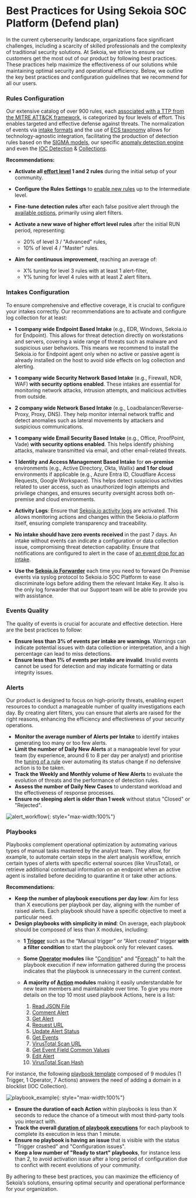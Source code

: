 # Best Practices for Using Sekoia SOC Platform (Defend plan)

In the current cybersecurity landscape, organizations face significant challenges, including a scarcity of skilled professionals and the complexity of traditional security solutions. At Sekoia, we strive to ensure our customers get the most out of our product by following best practices. These practices help maximize the effectiveness of our solutions while maintaining optimal security and operational efficiency. Below, we outline the key best practices and configuration guidelines that we recommend for all our users.

### Rules Configuration

Our extensive catalog of over 900 rules, each [associated with a TTP from the MITRE ATT&CK framework](https://docs.sekoia.io/xdr/features/detect/built_in_detection_rules/), is categorized by four levels of effort. This enables targeted and effective defense against threats. The normalization of events via [intake formats](https://github.com/SEKOIA-IO/intake-formats/blob/main/doc/structured_event.md) and the use of [ECS taxonomy](https://www.elastic.co/guide/en/ecs/current/ecs-reference.html) allows for technology-agnostic integration, facilitating the production of detection rules based on the [SIGMA models](https://docs.sekoia.io/xdr/features/detect/sigma/), our specific [anomaly detection engine](https://docs.sekoia.io/xdr/features/detect/anomaly/) and even the [IOC Detection](https://docs.sekoia.io/xdr/features/detect/iocdetection/) & [Collections](https://docs.sekoia.io/xdr/features/detect/ioccollections/).

**Recommendations:**

- **Activate all [effort level](https://docs.sekoia.io/xdr/features/detect/rules_catalog/#effort-level) 1 and 2 rules** during the initial setup of your community.

- **Configure the Rules Settings** to [enable new rules](https://docs.sekoia.io/xdr/features/detect/rules_catalog/#automatically) up to the Intermediate level.

- **Fine-tune detection rules** after each false positive alert through the [available options](https://docs.sekoia.io/xdr/features/detect/rules_catalog/#limiting-the-scope-of-a-rule), primarily using alert filters.

- **Activate a new wave of higher effort level rules** after the initial RUN period, representing:

    - 20% of level 3 / "Advanced" rules,
    - 10% of level 4 / "Master" rules.

- **Aim for continuous improvement**, reaching an average of:

    -  X% tuning for level 3 rules with at least 1 alert-filter,
    -  Y% tuning for level 4 rules with at least Z alert filters.

### Intakes Configuration

To ensure comprehensive and effective coverage, it is crucial to configure your intakes correctly. Our recommendations are to activate and configure log collection for at least:

- **1 company wide Endpoint Based Intake** (e.g., EDR, Windows, Sekoia.io for Endpoint). This allows for threat detection directly on workstations and servers, covering a wide range of threats such as malware and suspicious user behaviors. This means we recommend to install the Sekoia.io for Endpoint agent only when no active or passive agent is already installed on the host to avoid side effects on log collection and alerting.
- **1 company wide Security Network Based Intake** (e.g., Firewall, NDR, WAF) **with security options enabled**. These intakes are essential for monitoring network attacks, intrusion attempts, and malicious activities from outside.
- **2 company wide Network Based Intake** (e.g., Loadbalancer/Reverse-Proxy, Proxy, DNS). They help monitor internal network traffic and detect anomalies such as lateral movements by attackers and suspicious communications.
- **1 company wide Email Security Based Intake** (e.g., Office, ProofPoint, Vade) **with security options enabled**. This helps identify phishing attacks, malware transmitted via email, and other email-related threats.
- **1 Identity and Access Management Based Intake** for **on-premise** environments (e.g., Active Directory, Okta, Wallix) **and 1 for cloud** environments if applicable (e.g., Azure Entra ID, Cloudflare Access Requests, Google Workspace). This helps detect suspicious activities related to user access, such as unauthorized login attempts and privilege changes, and ensures security oversight across both on-premise and cloud environments.
- **Activity Logs**: Ensure that [Sekoia.io activity logs](https://docs.sekoia.io/xdr/features/collect/integrations/application/sekoiaio_activity_logs/) are activated. This allows monitoring actions and changes within the Sekoia.io platform itself, ensuring complete transparency and traceability.
- **No intake should have zero events received** in the past 7 days. An intake without events can indicate a configuration or data collection issue, compromising threat detection capability. Ensure that notifications are configured to alert in the case of [an event drop for an intake](https://docs.sekoia.io/getting_started/notifications-Examples/#intakes).

- **Use the [Sekoia.io Forwarder](https://docs.sekoia.io/xdr/features/collect/ingestion_methods/syslog/sekoiaio_forwarder/)** each time you need to forward On Premise events via syslog protocol to Sekoia.io SOC Platform to ease discriminate logs before adding them the relevant Intake Key. It also is the only log forwarder that our Support team will be able to provide you with assistance.


### Events Quality

The quality of events is crucial for accurate and effective detection. Here are the best practices to follow:

- **Ensure less than 3% of events per intake are warnings**. Warnings can indicate potential issues with data collection or interpretation, and a high percentage can lead to miss detections.
- **Ensure less than 1% of events per intake are invalid**. Invalid events cannot be used for detection and may indicate formatting or data integrity issues.

### Alerts

Our product is designed to focus on high-priority threats, enabling expert resources to conduct a manageable number of quality investigations each day. By creating alert filters, you can ensure that alerts are raised for the right reasons, enhancing the efficiency and effectiveness of your security operations.

- **Monitor the average number of Alerts per Intake** to identify intakes generating too many or too few alerts.
- **Limit the number of Daily New Alerts** at a manageable level for your team (by experience, around 6 to 8 per day per analyst) and prioritise the [tuning of a rule](https://docs.sekoia.io/xdr/features/investigate/alerts/#create-an-alert-filter) over automating its status change if no defensive action is to be taken.
- **Track the Weekly and Monthly volume of New Alerts** to evaluate the evolution of threats and the performance of detection rules.
- **Assess the number of Daily New Cases** to understand workload and the effectiveness of response processes.
- **Ensure no sleeping alert is older than 1 week** without status "Closed" or "Rejected".

![alert_workflow](/assets/operation_center/alerts/alert_workflow.png){: style="max-width:100%"}

### Playbooks

Playbooks complement operational optimization by automating various types of manual tasks mastered by the analyst team. They allow, for example, to automate certain steps in the alert analysis workflow, enrich certain types of alerts with specific external sources (like VirusTotal), or retrieve additional contextual information on an endpoint when an active agent is installed before deciding to quarantine it or take other actions.

**Recommendations:**

- **Keep the number of playbook executions per day low**: Aim for less than X executions per playbook per day, aligning with the number of raised alerts. Each playbook should have a specific objective to meet a particular need.
- **Design playbooks with simplicity in mind**: On average, each playbook should be composed of less than X modules, including:
    - **1 [Trigger](https://docs.sekoia.io/xdr/features/automate/triggers/)** such as the “Manual trigger” or “Alert created” trigger **with a filter condition** to start the playbook only for relevant cases.
    - **Some [Operator](https://docs.sekoia.io/xdr/features/automate/operators/) modules** like "[Condition](https://docs.sekoia.io/xdr/features/automate/operators/#condition)" and "[Foreach](https://docs.sekoia.io/xdr/features/automate/operators/#foreach)" to halt the playbook execution if new information gathered during the process indicates that the playbook is unnecessary in the current context.
    - **A majority of [Action](https://docs.sekoia.io/xdr/features/automate/actions/) modules** making it easily understandable for new team members and maintainable over time. To give you more details on the top 10 most used playbook Actions, here is a list:

        1. [Read JSON File](https://docs.sekoia.io/xdr/features/automate/library/fileutils/#read-json-file)
        2. [Comment Alert](https://docs.sekoia.io/xdr/features/automate/library/sekoia-io/#comment-alert)
        3. [Get Alert](https://docs.sekoia.io/xdr/features/automate/library/sekoia-io/#get-alert)
        4. [Request URL](https://docs.sekoia.io/xdr/features/automate/library/http/#request-url)
        5. [Update Alert Status](https://docs.sekoia.io/xdr/features/automate/library/sekoia-io/#update-alert-status)
        6. [Get Events](https://docs.sekoia.io/xdr/features/automate/library/sekoia-io/#get-events)
        7. [VirusTotal Scan URL](https://docs.sekoia.io/xdr/features/automate/library/virustotal/#scan-url)
        8. [Get Event Field Common Values](https://docs.sekoia.io/xdr/features/automate/library/sekoia-io/#get-event-field-common-values)
        9. [Edit Alert](https://docs.sekoia.io/xdr/features/automate/library/sekoia-io/#edit-alert)
        10. [VirusTotal Scan Hash](https://docs.sekoia.io/xdr/features/automate/library/virustotal/#scan-hash)

For instance, the following [playbook template](https://docs.sekoia.io/xdr/features/automate/build-playbooks/#templates) composed of 9 modules (1 Trigger, 1 Operator, 7 Actions) answers the need of adding a domain in a blocklist (IOC Collection).

![playbook_example](/assets/getting_started/playbook_example.png){: style="max-width:100%"}

- **Ensure the duration of each Action** within playbooks is less than X seconds to reduce the chance of a timeout with most third-party tools you interact with.
- **Track the overall [duration of playbook executions](https://docs.sekoia.io/xdr/features/automate/navigate-playbooks/#playbook-runs)** for each playbook to complete its execution in less than 1 minute.
- **Ensure no playbook is having an issue** that is visible with the status "Trigger crashed" and "Configuration issues".
- **Keep a low number of "Ready to start" playbooks**, for instance less than 2, to avoid activation issue after a long period of configuration due to confict with recent evolutions of your community.

By adhering to these best practices, you can maximize the efficiency of Sekoia’s solutions, ensuring optimal security and operational performance for your organization.
